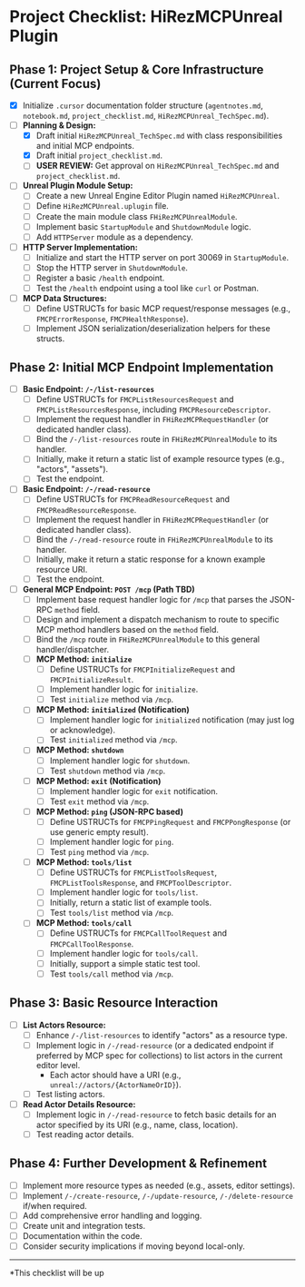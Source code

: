 # Project Checklist: HiRezMCPUnreal Plugin

## Phase 1: Project Setup & Core Infrastructure (Current Focus)

-   [x] Initialize `.cursor` documentation folder structure (`agentnotes.md`, `notebook.md`, `project_checklist.md`, `HiRezMCPUnreal_TechSpec.md`).
-   [ ] **Planning & Design:**
    -   [x] Draft initial `HiRezMCPUnreal_TechSpec.md` with class responsibilities and initial MCP endpoints.
    -   [x] Draft initial `project_checklist.md`.
    -   [ ] **USER REVIEW:** Get approval on `HiRezMCPUnreal_TechSpec.md` and `project_checklist.md`.
-   [ ] **Unreal Plugin Module Setup:**
    -   [ ] Create a new Unreal Engine Editor Plugin named `HiRezMCPUnreal`.
    -   [ ] Define `HiRezMCPUnreal.uplugin` file.
    -   [ ] Create the main module class `FHiRezMCPUnrealModule`.
    -   [ ] Implement basic `StartupModule` and `ShutdownModule` logic.
    -   [ ] Add `HTTPServer` module as a dependency.
-   [ ] **HTTP Server Implementation:**
    -   [ ] Initialize and start the HTTP server on port 30069 in `StartupModule`.
    -   [ ] Stop the HTTP server in `ShutdownModule`.
    -   [ ] Register a basic `/health` endpoint.
    -   [ ] Test the `/health` endpoint using a tool like `curl` or Postman.
-   [ ] **MCP Data Structures:**
    -   [ ] Define USTRUCTs for basic MCP request/response messages (e.g., `FMCPErrorResponse`, `FMCPHealthResponse`).
    -   [ ] Implement JSON serialization/deserialization helpers for these structs.

## Phase 2: Initial MCP Endpoint Implementation

-   [ ] **Basic Endpoint: `/-/list-resources`**
    -   [ ] Define USTRUCTs for `FMCPListResourcesRequest` and `FMCPListResourcesResponse`, including `FMCPResourceDescriptor`.
    -   [ ] Implement the request handler in `FHiRezMCPRequestHandler` (or dedicated handler class).
    -   [ ] Bind the `/-/list-resources` route in `FHiRezMCPUnrealModule` to its handler.
    -   [ ] Initially, make it return a static list of example resource types (e.g., "actors", "assets").
    -   [ ] Test the endpoint.
-   [ ] **Basic Endpoint: `/-/read-resource`**
    -   [ ] Define USTRUCTs for `FMCPReadResourceRequest` and `FMCPReadResourceResponse`.
    -   [ ] Implement the request handler in `FHiRezMCPRequestHandler` (or dedicated handler class).
    -   [ ] Bind the `/-/read-resource` route in `FHiRezMCPUnrealModule` to its handler.
    -   [ ] Initially, make it return a static response for a known example resource URI.
    -   [ ] Test the endpoint.
-   [ ] **General MCP Endpoint: `POST /mcp` (Path TBD)**
    -   [ ] Implement base request handler logic for `/mcp` that parses the JSON-RPC `method` field.
    -   [ ] Design and implement a dispatch mechanism to route to specific MCP method handlers based on the `method` field.
    -   [ ] Bind the `/mcp` route in `FHiRezMCPUnrealModule` to this general handler/dispatcher.
    -   [ ] **MCP Method: `initialize`**
        -   [ ] Define USTRUCTs for `FMCPInitializeRequest` and `FMCPInitializeResult`.
        -   [ ] Implement handler logic for `initialize`.
        -   [ ] Test `initialize` method via `/mcp`.
    -   [ ] **MCP Method: `initialized` (Notification)**
        -   [ ] Implement handler logic for `initialized` notification (may just log or acknowledge).
        -   [ ] Test `initialized` method via `/mcp`.
    -   [ ] **MCP Method: `shutdown`**
        -   [ ] Implement handler logic for `shutdown`.
        -   [ ] Test `shutdown` method via `/mcp`.
    -   [ ] **MCP Method: `exit` (Notification)**
        -   [ ] Implement handler logic for `exit` notification.
        -   [ ] Test `exit` method via `/mcp`.
    -   [ ] **MCP Method: `ping` (JSON-RPC based)**
        -   [ ] Define USTRUCTs for `FMCPPingRequest` and `FMCPPongResponse` (or use generic empty result).
        -   [ ] Implement handler logic for `ping`.
        -   [ ] Test `ping` method via `/mcp`.
    -   [ ] **MCP Method: `tools/list`**
        -   [ ] Define USTRUCTs for `FMCPListToolsRequest`, `FMCPListToolsResponse`, and `FMCPToolDescriptor`.
        -   [ ] Implement handler logic for `tools/list`.
        -   [ ] Initially, return a static list of example tools.
        -   [ ] Test `tools/list` method via `/mcp`.
    -   [ ] **MCP Method: `tools/call`**
        -   [ ] Define USTRUCTs for `FMCPCallToolRequest` and `FMCPCallToolResponse`.
        -   [ ] Implement handler logic for `tools/call`.
        -   [ ] Initially, support a simple static test tool.
        -   [ ] Test `tools/call` method via `/mcp`.

## Phase 3: Basic Resource Interaction

-   [ ] **List Actors Resource:**
    -   [ ] Enhance `/-/list-resources` to identify "actors" as a resource type.
    -   [ ] Implement logic in `/-/read-resource` (or a dedicated endpoint if preferred by MCP spec for collections) to list actors in the current editor level.
        -   Each actor should have a URI (e.g., `unreal://actors/{ActorNameOrID}`).
    -   [ ] Test listing actors.
-   [ ] **Read Actor Details Resource:**
    -   [ ] Implement logic in `/-/read-resource` to fetch basic details for an actor specified by its URI (e.g., name, class, location).
    -   [ ] Test reading actor details.

## Phase 4: Further Development & Refinement

-   [ ] Implement more resource types as needed (e.g., assets, editor settings).
-   [ ] Implement `/-/create-resource`, `/-/update-resource`, `/-/delete-resource` if/when required.
-   [ ] Add comprehensive error handling and logging.
-   [ ] Create unit and integration tests.
-   [ ] Documentation within the code.
-   [ ] Consider security implications if moving beyond local-only.

---
*This checklist will be up